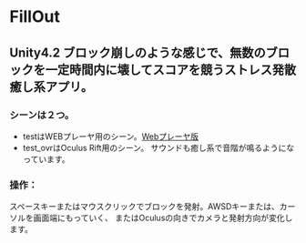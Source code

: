 FillOut
=======
Unity4.2 ブロック崩しのような感じで、無数のブロックを一定時間内に壊してスコアを競うストレス発散癒し系アプリ。
----------
### シーンは２つ。
- testはWEBプレーヤ用のシーン。[Webプレーヤ版](http://chahix.ddo.jp/~chahi/unity/20131007/FillOut/FillOut.html)
- test_ovrはOculus Rift用のシーン。
サウンドも癒し系で音階が鳴るようになっています。

### 操作：
スペースキーまたはマウスクリックでブロックを発射。AWSDキーまたは、カーソルを画面端にもっていく、
またはOculusの向きでカメラと発射方向が変化します。
